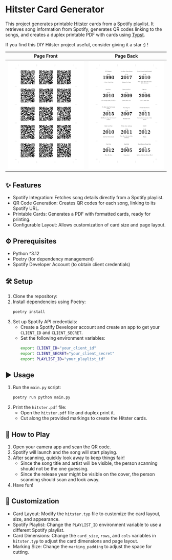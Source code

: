 # Hitster Card Generator

This project generates printable [Hitster](https://hitstergame.com) cards from a Spotify playlist. It retrieves song information from Spotify, generates QR codes linking to the songs, and creates a duplex printable PDF with cards using [Typst](https://typst.app).

If you find this DIY Hitster project useful, consider giving it a star :) !

| Page Front | Page Back |
| ------------- | ------------- |
| ![Hitster Front](hitster_front.jpg) | ![Hitster Back](hitster_back.jpg)  |

## ✨ Features

-   Spotify Integration: Fetches song details directly from a Spotify playlist.  
-   QR Code Generation: Creates QR codes for each song, linking to its Spotify URL.  
-   Printable Cards: Generates a PDF with formatted cards, ready for printing.  
-   Configurable Layout: Allows customization of card size and page layout.

## ⚙️ Prerequisites

-   Python ^3.12 
-   Poetry (for dependency management)  
-   Spotify Developer Account (to obtain client credentials)

## 🛠️ Setup

1.  Clone the repository:  
2.  Install dependencies using Poetry:  
    ```bash
    poetry install
    ```  
3.  Set up Spotify API credentials:  
    -   Create a Spotify Developer account and create an app to get your `CLIENT_ID` and `CLIENT_SECRET`.  
    -   Set the following environment variables:  
        ```bash
        export CLIENT_ID="your_client_id"
        export CLIENT_SECRET="your_client_secret"
        export PLAYLIST_ID="your_playlist_id"
        ```

## ▶️ Usage

1.  Run the `main.py` script:  
    ```bash
    poetry run python main.py
    ```  
2.  Print the `hitster.pdf` file:  
    -   Open the `hitster.pdf` file and duplex print it.  
    -   Cut along the provided markings to create the Hitster cards.

## 🎲 How to Play

1.  Open your camera app and scan the QR code.  
2.  Spotify will launch and the song will start playing.  
3.  After scanning, quickly look away to keep things fair!  
    - Since the song title and artist will be visible, the person scanning should not be the one guessing.  
    - Since the release year might be visible on the cover, the person scanning should scan and look away.  
4.  Have fun!

## 🎨 Customization

-   Card Layout: Modify the `hitster.typ` file to customize the card layout, size, and appearance.  
-   Spotify Playlist: Change the `PLAYLIST_ID` environment variable to use a different Spotify playlist.  
-   Card Dimensions: Change the `card_size`, `rows`, and `cols` variables in `hitster.typ` to adjust the card dimensions and page layout.  
-   Marking Size: Change the `marking_padding` to adjust the space for cutting.
